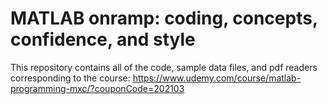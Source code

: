 # MATLAB onramp: coding, concepts, confidence, and style

This repository contains all of the code, sample data files, and pdf readers corresponding to the course:
https://www.udemy.com/course/matlab-programming-mxc/?couponCode=202103



